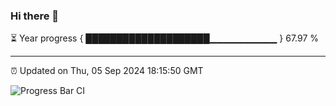 ### Hi there 👋

⏳ Year progress { ████████████████████▁▁▁▁▁▁▁▁▁▁ } 67.97 %

---

⏰ Updated on Thu, 05 Sep 2024 18:15:50 GMT

![Progress Bar CI](https://github.com/liununu/liununu/workflows/Progress%20Bar%20CI/badge.svg)
